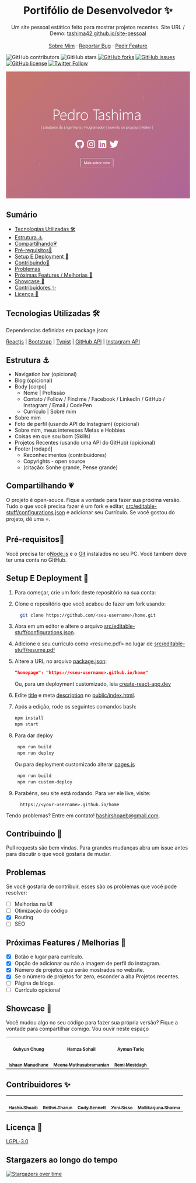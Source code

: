 
<!-- PROJECT LOGO -->
<br />
<p align="center">
  <h1 align="center">Portifólio de Desenvolvedor ✨</h1>

  <p align="center">
    Um site pessoal estático feito para mostrar projetos recentes. Site URL / Demo: 
    <a href="tashima42.github.io/site-pessoal">tashima42.github.io/site-pessoal</a>
    <br />
    <br />
    <a href="https://home.tashima.tech">Sobre Mim</a>
    ·
    <a href="https://github.com/hashirshoaeb/home/issues">Reportar Bug</a>
    ·
    <a href="https://github.com/hashirshoaeb/home/issues">Pedir Feature</a>
  </p>
</p>

![GitHub contributors](https://img.shields.io/github/contributors/hashirshoaeb/home?color=ffcc66&style=for-the-badge)
![GitHub stars](https://img.shields.io/github/stars/hashirshoaeb/home?color=ffcc66&style=for-the-badge)
[![GitHub forks](https://img.shields.io/github/forks/hashirshoaeb/home?style=for-the-badge)](https://github.com/hashirshoaeb/star_book/network)
[![GitHub issues](https://img.shields.io/github/issues/hashirshoaeb/home?color=ffcc66&style=for-the-badge)](https://github.com/hashirshoaeb/star_book/issues)
[![GitHub license](https://img.shields.io/github/license/hashirshoaeb/home?style=for-the-badge)](https://github.com/hashirshoaeb/home/blob/master/LICENSE)
[![Twitter Follow](https://img.shields.io/twitter/follow/hashirshoaeb?color=ffcc66&logo=twitter&logoColor=ffffff&style=for-the-badge)](https://twitter.com/hashirshoaeb)

[![Site preview](/public/social-image.png)](https://hashirshoaeb.github.io/)

## Sumário

- [Tecnologias Utilizadas 🛠️](#tecnologias-utilizadas-)
- [Estrutura ⚓](#estrutura-)
- [Compartilhando💗](#compartilhando-)
- [Pré-requisitos🍪](#pré-requisitos)
- [Setup E Deployment 🔧](#setup-e-deployment-)
- [Contribuindo🙌](#contribuindo-)
- [Problemas](#problemas)
- [Próximas Features / Melhorias 🔗](#próximas-features--melhorias-)
- [Showcase 🚀](#showcase-)
- [Contribuidores ✨](#contribuidores-)
- [Licença 📄](#licença-)

## Tecnologias Utilizadas 🛠️

Dependencias definidas em package.json:

[Reactjs](https://reactjs.org/)
| [Bootstrap](https://getbootstrap.com/)
| [Typist](https://github.com/jstejada/react-typist)
| [GitHub API](https://developer.github.com/v3/repos/)
| [Instagram API](https://www.instagram.com/developer/embedding/)

## Estrutura ⚓

- Navigation bar (opicional)
- Blog (opicional)
- Body [corpo]
  - Nome | Profissão
  - Contato / Follow / Find me / Facebook / LinkedIn / GitHub / Instagram / Email / CodePen
  - Currículo | Sobre mim
-  Sobre mim
  - Foto de perfil (usando API do Instagram) (opicional)
  - Sobre mim, meus interesses Metas e Hobbies
  - Coisas em que sou bom (Skills)
- Projetos Recentes (usando uma API do GitHub) (opicional)
- Footer [rodapé]
  - Reconhecimentos (contribuidores)
  - Copyrights - open source
  - (citação: Sonhe grande, Pense grande)

## Compartilhando 💗

O projeto é open-souce. Fique a vontade para fazer sua próxima versão. Tudo o que você precisa fazer é um fork e editar,  [src/editable-stuff/configurations.json](./src/editable-stuff/configurations.json) e adicionar seu Currículo. Se você gostou do projeto, dê uma ⭐.

## Pré-requisitos🍪

Você precisa ter o[Node.js](https://nodejs.org/en/) e o  [Git](https://git-scm.com/) instalados no seu PC. Você tambem deve ter uma conta no GItHub.

## Setup E Deployment 🔧

1. Para começar, crie um fork deste repositório na sua conta:
2. Clone o repositório que você acabou de fazer um fork usando:

   ```bash
     git clone https://github.com/<seu-username>/home.git
   ```

3. Abra em um editor e altere o arquivo [src/editable-stuff/configurations.json](./src/editable-stuff/configurations.json).

4. Adicione o seu currículo como <resume.pdf> no lugar de [src/editable-stuff/resume.pdf](./src/editable-stuff/)
5. Altere a URL no arquivo [package.json](./package.json):

   ```json
   "homepage": "https://<seu-username>.github.io/home"
   ```

   Ou, para um deployment customizado,  leia [create-react-app.dev](https://create-react-app.dev/docs/deployment/)

6. Edite [title](./public/index.html#L34) e meta [description](./public/index.html#L13) no [public/index.html](./public/index.html).

7. Após a edição, rode os seguintes comandos bash:

   ```bash
   npm install
   npm start
   ```

8. Para dar deploy 

   ```bash
    npm run build
    npm run deploy
   ```

   Ou para deployment customizado alterar [pages.js](./pages.js)

   ```bash
    npm run build
    npm run custom-deploy
   ```

9. Parabéns, seu site está rodando. Para ver ele live, visite:

   ```https
     https://<your-username>.github.io/home
   ```

Tendo problemas? Entre em contato! hashirshoaeb@gmail.com.

## Contribuindo 🙌

Pull requests são bem vindas. Para grandes mudanças abra um issue antes para discutir o que você gostaria de mudar.

## Problemas

Se você gostaria de contribuir, esses são os problemas que você pode resolver:

- [ ] Melhorias na UI
- [ ] Otimização do código
- [x] Routing
- [ ] SEO

## Próximas Features / Melhorias 🔗

- [x] Botão e lugar para currículo.
- [x] Opção de adicionar ou não a imagem de perfil do instagram.
- [x] Número de projetos que serão mostrados no website.
- [x] Se o número de projetos for zero, esconder a aba Projetos recentes.
- [ ] Página de blogs.
- [ ] Currículo opicional

## Showcase 🚀

Você mudou algo no seu código para fazer sua própria versão? Fique a vontade para compartilhar comigo. Vou ouvir neste espaço

<table>
  <tr>
    <td align="center">
      <a href="https://github.com/justiceserv/justiceserv.github.io">
        <img src="READMEdocs/justiceserv-github-io-home.gif" width="300px" alt="" />
        <br />
        <sub><b>Guhyun Chung</b></sub>
      </a>
      <br />
    </td>
    <td align="center">
      <a href="https://github.com/hamzasohail0/home/">
        <img src="READMEdocs/hamzasohail0-github-io-home.gif" width="300px" alt="" />
        <br />
        <sub><b>Hamza Sohail</b></sub>
      </a>
      <br />
    </td>
    <td align="center">
      <a href="https://github.com/AymunTariq/home/">
        <img src="READMEdocs/aymuntariq-github-io-home.gif" width="300px" alt="" />
        <br />
        <sub><b>Aymun Tariq</b></sub>
      </a>
      <br />
    </td>
  </tr>
  <tr>
    <td align="center">
      <a href="https://github.com/ishaan-m/home/">
        <img src="READMEdocs/ishaan-m-github-io-home.gif" width="300px" alt="" />
        <br />
        <sub><b>Ishaan Manudhane</b></sub>
      </a>
      <br />
    </td>
    <td align="center">
      <a href="https://github.com/meenams/home/">
        <img src="READMEdocs/meenams-github-io-home.gif" width="300px" alt="" />
        <br />
        <sub><b>Meena Muthusubramanian</b></sub>
      </a>
      <br />
    </td>
    <td align="center">
      <a href="https://github.com/remimestdagh/home/">
        <img src="READMEdocs/remimestdagh-github-io-home.gif" width="300px" alt="" />
        <br />
        <sub><b>Remi Mestdagh</b></sub>
      </a>
      <br />
    </td>
  </tr>
</table>

## Contribuidores ✨

<table>
  <tr>
    <td align="center">
      <a href="https://www.facebook.com/hashir.shoaeb">
        <img src="https://avatars2.githubusercontent.com/u/35165481?v=4" width="100px" alt="" />
        <br />
        <sub><b>Hashir Shoaib</b></sub>
      </a>
      <br />
    </td>
    <td align="center">
      <a href="https://github.com/iprithvitharun">
        <img src="https://avatars2.githubusercontent.com/u/58725708?v=4" width="100px" alt="" />
        <br />
        <sub><b>Prithvi Tharun</b></sub>
      </a>
      <br />
    </td>
    <td align="center">
      <a href="https://github.com/CodyJasonBennett">
        <img src="https://avatars3.githubusercontent.com/u/23324155?s=460&v=4" width="100px" alt="" />
        <br />
        <sub><b>Cody Bennett</b></sub>
      </a>
      <br />
    </td>
    <td align="center">
      <a href="https://github.com/yonis9">
        <img src="https://avatars3.githubusercontent.com/u/42126841?s=460" width="100px" alt="" />
        <br />
        <sub><b>Yoni Sisso</b></sub>
      </a>
      <br />
    </td>
    <td align="center">
      <a href="https://github.com/mallikarjuna-sharma">
        <img src="https://avatars3.githubusercontent.com/u/40210749?s=460" width="100px" alt="" />
        <br />
        <sub><b>Mallikarjuna Sharma</b></sub>
      </a>
      <br />
    </td>
  </tr>
</table>

## Licença 📄

[LGPL-3.0](https://www.gnu.org/licenses/lgpl-3.0.en.html)

## Stargazers ao longo do tempo

[![Stargazers over time](https://starchart.cc/hashirshoaeb/home.svg)](https://starchart.cc/hashirshoaeb/home)
